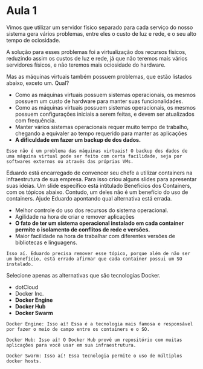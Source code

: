 # Aula 1

Vimos que utilizar um servidor físico separado para cada serviço do nosso sistema gera vários problemas, entre eles o custo de luz e rede, e o seu alto tempo de ociosidade.

A solução para esses problemas foi a virtualização dos recursos físicos, reduzindo assim os custos de luz e rede, já que não teremos mais vários servidores físicos, e não teremos mais ociosidade do hardware.

Mas as máquinas virtuais também possuem problemas, que estão listados abaixo, exceto um. Qual?

- Como as máquinas virtuais possuem sistemas operacionais, os mesmos possuem um custo de hardware para manter suas funcionalidades.
- Como as máquinas virtuais possuem sistemas operacionais, os mesmos possuem configurações iniciais a serem feitas, e devem ser atualizados com frequência.
- Manter vários sistemas operacionais requer muito tempo de trabalho, chegando a equivaler ao tempo requerido para manter as aplicações
- __A dificuldade em fazer um backup de dos dados.__
```
Esse não é um problema das máquinas virtuais! O backup dos dados de uma máquina virtual pode ser feito com certa facilidade, seja por softwares externos ou através das próprias VMs.
```

Eduardo está encarregado de convencer seu chefe a utilizar containers na infraestrutura de sua empresa. Para isso criou alguns slides para apresentar suas ideias. Um slide específico está intitulado Benefícios dos Containers, com os tópicos abaixo. Contudo, um deles não é um benefício do uso de containers. Ajude Eduardo apontando qual alternativa está errada.

- Melhor controle do uso dos recursos do sistema operacional.
- Agilidade na hora de criar e remover aplicações
- __O fato de ter um sistema operacional instalado em cada container permite o isolamento de conflitos de rede e versões.__
- Maior facilidade na hora de trabalhar com diferentes versões de bibliotecas e linguagens.
```
Isso aí. Eduardo precisa remover esse tópico, porque além de não ser um benefício, está errado afirmar que cada container possui um SO instalado.
```

Selecione apenas as alternativas que são tecnologias Docker.

- dotCloud
- Docker Inc.
- __Docker Engine__
- __Docker Hub__
- __Docker Swarm__
```
Docker Engine: Isso aí! Essa é a tecnologia mais famosa e responsável por fazer o meio de campo entre os containers e o SO.

Docker Hub: Isso aí! O Docker Hub provê um repositório com muitas aplicações para você usar em sua infraestrutura.

Docker Swarm: Isso aí! Essa tecnologia permite o uso de múltiplos docker hosts.
```